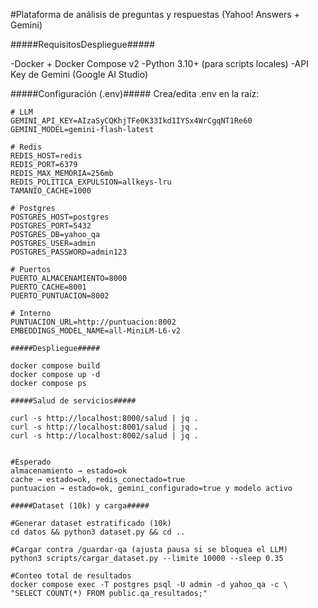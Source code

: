 #Plataforma de análisis de preguntas y respuestas (Yahoo! Answers + Gemini)

#####RequisitosDespliegue#####

-Docker + Docker Compose v2 
-Python 3.10+ (para scripts locales)
-API Key de Gemini (Google AI Studio)

#####Configuración (.env)#####
Crea/edita .env en la raíz:

```env
# LLM
GEMINI_API_KEY=AIzaSyCQKhjTFe0K33Ikd1IYSx4WrCgqNT1Re60
GEMINI_MODEL=gemini-flash-latest

# Redis
REDIS_HOST=redis
REDIS_PORT=6379
REDIS_MAX_MEMORIA=256mb
REDIS_POLITICA_EXPULSION=allkeys-lru
TAMANIO_CACHE=1000

# Postgres
POSTGRES_HOST=postgres
POSTGRES_PORT=5432
POSTGRES_DB=yahoo_qa
POSTGRES_USER=admin
POSTGRES_PASSWORD=admin123

# Puertos
PUERTO_ALMACENAMIENTO=8000
PUERTO_CACHE=8001
PUERTO_PUNTUACION=8002

# Interno
PUNTUACION_URL=http://puntuacion:8002
EMBEDDINGS_MODEL_NAME=all-MiniLM-L6-v2

#####Despliegue#####

docker compose build
docker compose up -d
docker compose ps

#####Salud de servicios#####

curl -s http://localhost:8000/salud | jq .
curl -s http://localhost:8001/salud | jq .
curl -s http://localhost:8002/salud | jq .


#Esperado
almacenamiento → estado=ok
cache → estado=ok, redis_conectado=true
puntuacion → estado=ok, gemini_configurado=true y modelo activo

#####Dataset (10k) y carga#####

#Generar dataset estratificado (10k)
cd datos && python3 dataset.py && cd ..

#Cargar contra /guardar-qa (ajusta pausa si se bloquea el LLM)
python3 scripts/cargar_dataset.py --limite 10000 --sleep 0.35

#Conteo total de resultados
docker compose exec -T postgres psql -U admin -d yahoo_qa -c \
"SELECT COUNT(*) FROM public.qa_resultados;"
